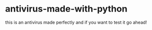 # antivirus-made-with-python
this is an antivirus made perfectly and if you want to test it go ahead!
